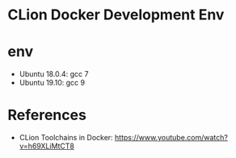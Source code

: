 CLion Docker Development Env
==================================

# env

* Ubuntu 18.0.4: gcc 7
* Ubuntu 19.10: gcc 9


# References

* CLion Toolchains in Docker: https://www.youtube.com/watch?v=h69XLiMtCT8